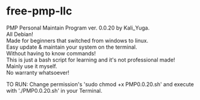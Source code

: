 # free-pmp-llc
PMP Personal Maintain Program ver. 0.0.20
by Kali_Yuga.    
All Debian!    
Made for beginners that switched from windows to linux.    
Easy update & maintain your system on the terminal.    
Without having to know commands!    
This is just a bash script for learning and it's not professional made!     
Mainly use it myself.  
No warranty whatsoever!

TO RUN: 
Change permission's 'sudo chmod +x PMP0.0.20.sh'
and execute with './PMP0.0.20.sh' in your Terminal.

